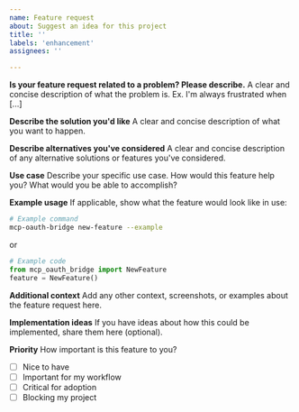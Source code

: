 ```yaml
---
name: Feature request
about: Suggest an idea for this project
title: ''
labels: 'enhancement'
assignees: ''

---
```


**Is your feature request related to a problem? Please describe.**
A clear and concise description of what the problem is. Ex. I'm always frustrated when [...]

**Describe the solution you'd like**
A clear and concise description of what you want to happen.

**Describe alternatives you've considered**
A clear and concise description of any alternative solutions or features you've considered.

**Use case**
Describe your specific use case. How would this feature help you? What would you be able to accomplish?

**Example usage**
If applicable, show what the feature would look like in use:

```bash
# Example command
mcp-oauth-bridge new-feature --example
```

or

```python
# Example code
from mcp_oauth_bridge import NewFeature
feature = NewFeature()
```

**Additional context**
Add any other context, screenshots, or examples about the feature request here.

**Implementation ideas**
If you have ideas about how this could be implemented, share them here (optional).

**Priority**
How important is this feature to you?
- [ ] Nice to have
- [ ] Important for my workflow  
- [ ] Critical for adoption
- [ ] Blocking my project 